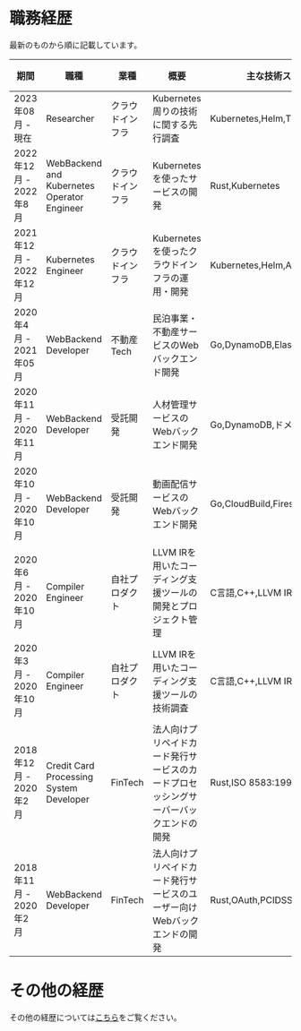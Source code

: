 # 職務経歴

最新のものから順に記載しています。

| 期間                    | 職種                                        | 業種             | 概要                                                                                 | 主な技術スタック              | 詳細                         |
| ----------------------- | ------------------------------------------- | ---------------- | ------------------------------------------------------------------------------------ | ----------------------------- | ---------------------------- |
| 2023年08月 - 現在       | Researcher                                  | クラウドインフラ | Kubernetes周りの技術に関する先行調査                                                 | Kubernetes,Helm,Tilt          | [詳細](./2023_08-Now.md)     |
| 2022年12月 - 2022年8月  | WebBackend and Kubernetes Operator Engineer | クラウドインフラ | Kubernetesを使ったサービスの開発                                                     | Rust,Kubernetes               | [詳細](./2022_12-2022-08.md) |
| 2021年12月 - 2022年12月 | Kubernetes Engineer                         | クラウドインフラ | Kubernetesを使ったクラウドインフラの運用・開発                                       | Kubernetes,Helm,ArgoCD        | [詳細](./2021_12-2022-12.md) |
| 2020年4月 - 2021年05月  | WebBackend Developer                        | 不動産Tech       | 民泊事業・不動産サービスのWebバックエンド開発                                        | Go,DynamoDB,ElasticSearch,AWS | [詳細](./2021_04-2021_05.md) |
| 2020年11月 - 2020年11月 | WebBackend Developer                        | 受託開発         | 人材管理サービスのWebバックエンド開発                                                | Go,DynamoDB,ドメイン駆動設計  | [詳細](./2020_11-2020_11.md) |
| 2020年10月 - 2020年10月 | WebBackend Developer                        | 受託開発         | 動画配信サービスのWebバックエンド開発                                                | Go,CloudBuild,Firestore       | [詳細](./2020_10-2020_10.md) |
| 2020年6月 - 2020年10月  | Compiler Engineer                           | 自社プロダクト   | LLVM IRを用いたコーディング支援ツールの開発とプロジェクト管理                        | C言語,C++,LLVM IR,アジャイル  | [詳細](./2020_06-2020_10.md) |
| 2020年3月 - 2020年10月  | Compiler Engineer                           | 自社プロダクト   | LLVM IRを用いたコーディング支援ツールの技術調査                                      | C言語,C++,LLVM IR             | [詳細](./2020_03-2020_10.md) |
| 2018年12月 - 2020年2月  | Credit Card Processing System Developer     | FinTech          | 法人向けプリペイドカード発行サービスのカードプロセッシングサーバーバックエンドの開発 | Rust,ISO 8583:1993            | [詳細](./2018_12-2020_02.md) |
| 2018年11月 - 2020年2月  | WebBackend Developer                        | FinTech          | 法人向けプリペイドカード発行サービスのユーザー向けWebバックエンドの開発              | Rust,OAuth,PCIDSS             | [詳細](./2018_11-2020_02.md) |

# その他の経歴

その他の経歴については[こちら](../Experience/)をご覧ください。